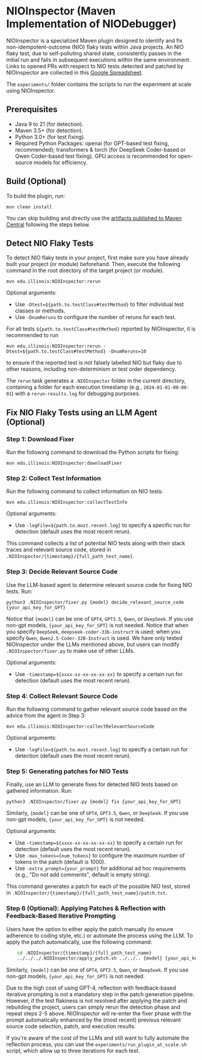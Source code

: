 # NIOInspector (Maven Implementation of NIODebugger)

NIOInspector is a specialized Maven plugin designed to identify and fix non-idempotent-outcome (NIO) flaky tests within Java projects. An NIO flaky test, due to self-polluting shared state, consistently passes in the initial run and fails in subsequent executions within the same environment. Links to opened PRs with respect to NIO tests detected and patched by NIOInspector are collected in this [Google Spreadsheet](https://docs.google.com/spreadsheets/d/1ntSE-rlapzpmoKHGkBs4B110aaLL8Wd0nYj4Br5yQII/edit?usp=sharing).

The `experiments/` folder contains the scripts to run the experiment at scale using NIOInspector.

## Prerequisites

- Java 9 to 21 (for detection).
- Maven 3.5+ (for detection).
- Python 3.0+ (for test fixing).
- Required Python Packages: openai (for GPT-based test fixing, recommended); transformers & torch (for DeepSeek Coder-based or Qwen Coder-based test fixing). GPU access is recommended for open-source models for efficiency.

## Build (Optional)

To build the plugin, run:

    mvn clean install

You can skip building and directly use the [artifacts published to Maven Central](https://central.sonatype.com/artifact/edu.illinois/NIOInspector) following the steps below.

## Detect NIO Flaky Tests

To detect NIO flaky tests in your project, first make sure you have already built your project (or module) beforehand. Then, execute the following command in the root directory of the target project (or module). 

    mvn edu.illinois:NIOInspector:rerun

Optional arguments:
- Use `-Dtest=${path.to.testClass#testMethod}` to filter individual test classes or methods.
- Use `-DnumReruns` to configure the number of reruns for each test.

For all tests `${path.to.testClass#testMethod}` reported by NIOInspector, it is recommended to run

    mvn edu.illinois:NIOInspector:rerun -Dtest=${path.to.testClass#testMethod} -DnumReruns=10

to ensure if the reported test is not falsely labelled NIO but flaky due to other reasons, including non-determinism or test order dependency.

The `rerun` task generates a `.NIOInspector` folder in the current directory, containing a folder for each execution timestamp (e.g., `2024-01-01-00-00-01`) with a `rerun-results.log` for debugging purposes.

## Fix NIO Flaky Tests using an LLM Agent (Optional)

### Step 1: Download Fixer

Run the following command to download the Python scripts for fixing:

    mvn edu.illinois:NIOInspector:downloadFixer

### Step 2: Collect Test Information

Run the following command to collect information on NIO tests:

    mvn edu.illinois:NIOInspector:collectTestInfo

Optional arguments:
- Use `-logFile=${path.to.most.recent.log}` to specify a specific run for detection (default uses the most recent rerun).

This command collects a list of potential NIO tests along with their stack traces and relevant source code, stored in `.NIOInspector/{timestamp}/{full_path_test_name}`.

### Step 3: Decide Relevant Source Code

Use the LLM-based agent to determine relevant source code for fixing NIO tests. Run:

    python3 .NIOInspector/fixer.py {model} decide_relevant_source_code {your_api_key_for_GPT}

Notice that `{model}` can be one of `GPT4`, `GPT3.5`, `Qwen`, or `DeepSeek`. If you use non-gpt models, `{your_api_key_for_GPT}` is not needed. Notice that when you specify `DeepSeek`, `deepseek-coder-33b-instruct` is used; when you specify `Qwen`, `Qwen2.5-Coder-32B-Instruct` is used. We have only tested NIOInspector under the LLMs mentioned above, but users can modify `.NIOInspector/fixer.py` to make use of other LLMs.

Optional arguments:
- Use `-timestamp=${xxxx-xx-xx-xx-xx-xx}` to specify a certain run for detection (default uses the most recent rerun).

### Step 4: Collect Relevant Source Code

Run the following command to gather relevant source code based on the advice from the agent in Step 3:

    mvn edu.illinois:NIOInspector:collectRelevantSourceCode

Optional arguments:
- Use `-logFile=${path.to.most.recent.log}` to specify a certain run for detection (default uses the most recent rerun).

### Step 5: Generating patches for NIO Tests

Finally, use an LLM to generate fixes for detected NIO tests based on gathered information. Run:

    python3 .NIOInspector/fixer.py {model} fix {your_api_key_for_GPT}

Similarly, `{model}` can be one of `GPT4`, `GPT3.5`, `Qwen`, or `DeepSeek`. If you use non-gpt models, `{your_api_key_for_GPT}` is not needed.

Optional arguments:
- Use `-timestamp=${xxxx-xx-xx-xx-xx-xx}` to specify a certain run for detection (default uses the most recent rerun).
- Use `-max_tokens={num_tokens}` to configure the maximum number of tokens in the patch (default is 1000).
- Use `-extra_prompt={your_prompt}` for additional ad hoc requirements (e.g., "Do not add comments", default is empty string).

This command generates a patch for each of the possible NIO test, stored in `.NIOInspector/{timestamp}/{full_path_test_name}/patch.txt`.

### Step 6 (Optional): Applying Patches & Reflection with Feedback-Based Iterative Prompting

Users have the option to either apply the patch manually (to ensure adherence to coding style, etc.) or automate the process using the LLM. To apply the patch automatically, use the following command:

```bash
    cd .NIOInspector/{timestamp}/{full_path_test_name}
    ../../../.NIOInspector/apply_patch.sh ../../.. {model} {your_api_key_for_GPT}
```
Similarly, `{model}` can be one of `GPT4`, `GPT3.5`, `Qwen`, or `DeepSeek`. If you use non-gpt models, `{your_api_key_for_GPT}` is not needed.

Due to the high cost of using GPT-4, reflection with feedback-based iterative prompting is not a mandatory step in the patch generation pipeline. However, if the test flakiness is not resolved after applying the patch and rebuilding the project, users can simply rerun the detection phase and repeat steps 2-5 above. NIOInspector will re-enter the fixer phase with the prompt automatically enhanced by the (most recent) previous relevant source code selection, patch, and execution results.

If you're aware of the cost of the LLMs and still want to fully automate the reflection process, you can use the `experiments/run_plugin_at_scale.sh` script, which allow up to three iterations for each test.
